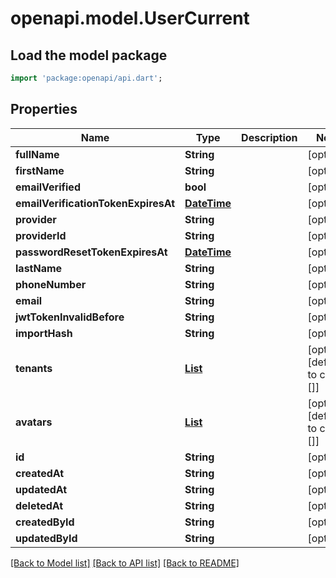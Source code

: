 # openapi.model.UserCurrent

## Load the model package
```dart
import 'package:openapi/api.dart';
```

## Properties
Name | Type | Description | Notes
------------ | ------------- | ------------- | -------------
**fullName** | **String** |  | [optional] 
**firstName** | **String** |  | [optional] 
**emailVerified** | **bool** |  | [optional] 
**emailVerificationTokenExpiresAt** | [**DateTime**](DateTime.md) |  | [optional] 
**provider** | **String** |  | [optional] 
**providerId** | **String** |  | [optional] 
**passwordResetTokenExpiresAt** | [**DateTime**](DateTime.md) |  | [optional] 
**lastName** | **String** |  | [optional] 
**phoneNumber** | **String** |  | [optional] 
**email** | **String** |  | [optional] 
**jwtTokenInvalidBefore** | **String** |  | [optional] 
**importHash** | **String** |  | [optional] 
**tenants** | [**List<TenantUser>**](TenantUser.md) |  | [optional] [default to const []]
**avatars** | [**List<File>**](File.md) |  | [optional] [default to const []]
**id** | **String** |  | [optional] 
**createdAt** | **String** |  | [optional] 
**updatedAt** | **String** |  | [optional] 
**deletedAt** | **String** |  | [optional] 
**createdById** | **String** |  | [optional] 
**updatedById** | **String** |  | [optional] 

[[Back to Model list]](../README.md#documentation-for-models) [[Back to API list]](../README.md#documentation-for-api-endpoints) [[Back to README]](../README.md)



